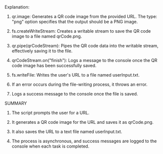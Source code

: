 Explanation:
1. qr.image: Generates a QR code image from the provided URL. The type: "png" option specifies that the output should be a PNG image.

2. fs.createWriteStream: Creates a writable stream to save the QR code image to a file named qrCode.png.

3. qr.pipe(qrCodeStream): Pipes the QR code data into the writable stream, effectively saving it to the file.

4. qrCodeStream.on("finish"): Logs a message to the console once the QR code image has been successfully saved.

5. fs.writeFile: Writes the user's URL to a file named userInput.txt.

6. If an error occurs during the file-writing process, it throws an error.

7. Logs a success message to the console once the file is saved.

SUMMARY
1. The script prompts the user for a URL.

2. It generates a QR code image for the URL and saves it as qrCode.png.

3. It also saves the URL to a text file named userInput.txt.

4. The process is asynchronous, and success messages are logged to the console when each task is completed.